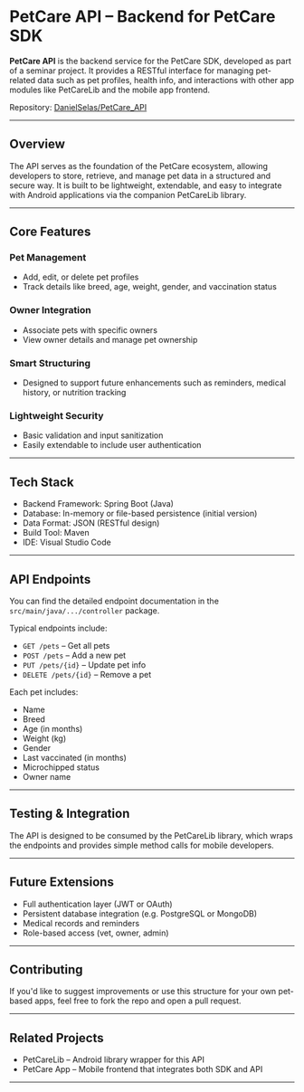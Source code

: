 # PetCare API – Backend for PetCare SDK

**PetCare API** is the backend service for the PetCare SDK, developed as part of a seminar project. It provides a RESTful interface for managing pet-related data such as pet profiles, health info, and interactions with other app modules like PetCareLib and the mobile app frontend.

Repository: [DanielSelas/PetCare_API](https://github.com/DanielSelas/PetCare_API)

---

## Overview

The API serves as the foundation of the PetCare ecosystem, allowing developers to store, retrieve, and manage pet data in a structured and secure way. It is built to be lightweight, extendable, and easy to integrate with Android applications via the companion PetCareLib library.

---

## Core Features

### Pet Management
- Add, edit, or delete pet profiles
- Track details like breed, age, weight, gender, and vaccination status

### Owner Integration
- Associate pets with specific owners
- View owner details and manage pet ownership

### Smart Structuring
- Designed to support future enhancements such as reminders, medical history, or nutrition tracking

### Lightweight Security
- Basic validation and input sanitization
- Easily extendable to include user authentication

---

## Tech Stack

- Backend Framework: Spring Boot (Java)
- Database: In-memory or file-based persistence (initial version)
- Data Format: JSON (RESTful design)
- Build Tool: Maven
- IDE: Visual Studio Code

---

## API Endpoints

You can find the detailed endpoint documentation in the `src/main/java/.../controller` package.

Typical endpoints include:

- `GET /pets` – Get all pets  
- `POST /pets` – Add a new pet  
- `PUT /pets/{id}` – Update pet info  
- `DELETE /pets/{id}` – Remove a pet  

Each pet includes:
- Name  
- Breed  
- Age (in months)  
- Weight (kg)  
- Gender  
- Last vaccinated (in months)  
- Microchipped status  
- Owner name  

---

## Testing & Integration

The API is designed to be consumed by the PetCareLib library, which wraps the endpoints and provides simple method calls for mobile developers.

---

## Future Extensions

- Full authentication layer (JWT or OAuth)
- Persistent database integration (e.g. PostgreSQL or MongoDB)
- Medical records and reminders
- Role-based access (vet, owner, admin)

---

## Contributing

If you'd like to suggest improvements or use this structure for your own pet-based apps, feel free to fork the repo and open a pull request.

---

## Related Projects

- PetCareLib – Android library wrapper for this API  
- PetCare App – Mobile frontend that integrates both SDK and API

---
